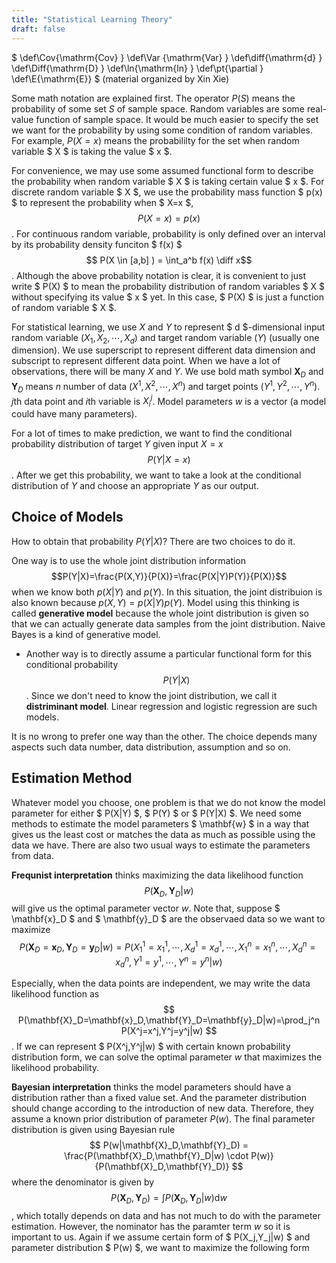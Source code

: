 ```yaml
---
title: "Statistical Learning Theory"
draft: false
---
```

$
\def\Cov{\mathrm{Cov} }
\def\Var {\mathrm{Var} }
\def\diff{\mathrm{d} }
\def\Diff{\mathrm{D} }
\def\ln{\mathrm{ln} }
\def\pt{\partial }
\def\E{\mathrm{E}}
$
(material organized by Xin Xie)

Some math notation are explained first. The operator $P(S)$ means the probability of some set $S$ of sample space. Random variables are some real-value function of sample space. It would be much easier to specify the set we want for the probability  by using some condition of random variables. For example, $P(X=x)$ means the probabililty for the set when random variable $ X $ is taking the value $ x $.

For convenience, we may use some assumed functional form to describe the probability when random variable $ X $ is taking certain value $ x $. For discrete random variable $ X $, we use the probability mass function $ p(x) $ to represent the probability when $ X=x $,
$$ P(X=x)=p(x) $$
. For continuous random variable, probability is only defined over an interval by its probability density funciton $ f(x) $
$$ P(X \in [a,b] ) = \int_a^b f(x) \diff x$$
. Although the above probability notation is clear, it is convenient to just write $ P(X) $ to mean the probability distribution of random variables $ X $ without specifying its value $ x $ yet. In this case, $ P(X) $ is just a function of random variable $ X $.

For statistical learning, we use $X$ and $Y$ to represent $ d $-dimensional input random variable $(X_1,X_2,\cdots,X_d)$ and target random variable $(Y)$ (usually one dimension). We use superscript to represent different data dimension and subscript to represent different data point. When we have a lot of observations, there will be many $X$ and $Y$. We use bold math symbol $\mathbf{X}_D$ and $\mathbf{Y}_D$ means $n$ number of data $(X^1,X^2,\cdots,X^n)$ and target points $(Y^1,Y^2,\cdots,Y^n)$. $j$th data point and $i$th variable is $X_i^j$. Model parameters $w$ is a vector (a model could have many parameters).

For a lot of times to make prediction, we want to find the conditional probability distribution of target $Y$ given input $X=x$
$$ P(Y|X=x) $$
. After we get this probability, we want to take a look at the conditional distribution of $Y$ and choose an appropriate $Y$ as our output.

## Choice of Models

How to obtain that probability $P(Y|X)$? There are two choices to do it.

One way is to use the whole joint distribution information
$$P(Y|X)=\frac{P(X,Y)}{P(X)}=\frac{P(X|Y)P(Y)}{P(X)}$$
when we know both $p(X|Y)$ and $p(Y)$. In this situation, the joint distribuion is also known because $p(X,Y)=p(X|Y)p(Y)$. Model using this thinking is called **generative model** because the whole joint distribution is given so that we can actually generate data samples from the joint distribution. Naive Bayes is a kind of generative model.
* Another way is to directly assume a particular functional form for this conditional probability
$$P(Y|X)$$
. Since we don't need to know the joint distribution, we call it **distriminant model**. Linear regression and logistic regression are such models.

It is no wrong to prefer one way than the other. The choice depends many aspects such data number, data distribution, assumption and so on.

## Estimation Method
Whatever model you choose, one problem is that we do not know the model parameter for either $ P(X|Y) $, $ P(Y) $ or $ P(Y|X) $. We need some methods to estimate the model parameters $ \mathbf{w} $ in a way that gives us the least cost or matches the data as much as possible using the data we have. There are also two usual ways to estimate the parameters from data.

**Frequnist interpretation** thinks maximizing the data likelihood function
$$ P(\mathbf{X}_D,\mathbf{Y}_D|w) $$
will give us the optimal parameter vector $w$. Note that, suppose $ \mathbf{x}_D $ and $ \mathbf{y}_D $ are the observaed data so we want to maximize
$$
P(\mathbf{X}_D=\mathbf{x}_D,\mathbf{Y}_D=\mathbf{y}_D|w) = P(X_1^1=x_1^1,\cdots,X_d^1=x_d^1,\cdots,X_1^n=x_1^n,\cdots,X_d^n=x_d^n,Y^1=y^1,\cdots,Y^n=y^n|w)
$$

Especially, when the data points are independent, we may write the data likelihood function as
$$ P(\mathbf{X}_D=\mathbf{x}_D,\mathbf{Y}_D=\mathbf{y}_D|w)=\prod_j^n P(X^j=x^j,Y^j=y^j|w) $$
. If we can represent $ P(X^j,Y^j|w) $ with certain known probability distribution form, we can solve the optimal parameter $w$ that maximizes the likelihood probability.

**Bayesian interpretation** thinks the model parameters should have a distribution rather than a fixed value set. And the parameter distribution should change according to the introduction of new data. Therefore, they assume a known prior distribution of parameter $P(w)$. The final parameter distribution is given using Bayesian rule
$$ P(w|\mathbf{X}_D,\mathbf{Y}_D) = \frac{P(\mathbf{X}_D,\mathbf{Y}_D|w) \cdot P(w)}{P(\mathbf{X}_D,\mathbf{Y}_D)} $$
where the denominator is given by
$$ P(\mathbf{X}_D,\mathbf{Y}_D) = \int P(\mathbf{X}_D,\mathbf{Y}_D|w) \textrm{d}w $$
, which totally depends on data and has not much to do with the parameter estimation. However, the nominator has the paramter term $w$ so it is important to us. Again if we assume certain form of $ P(X_j,Y_j|w) $ and parameter distribution $ P(w) $, we want to maximize the following form
